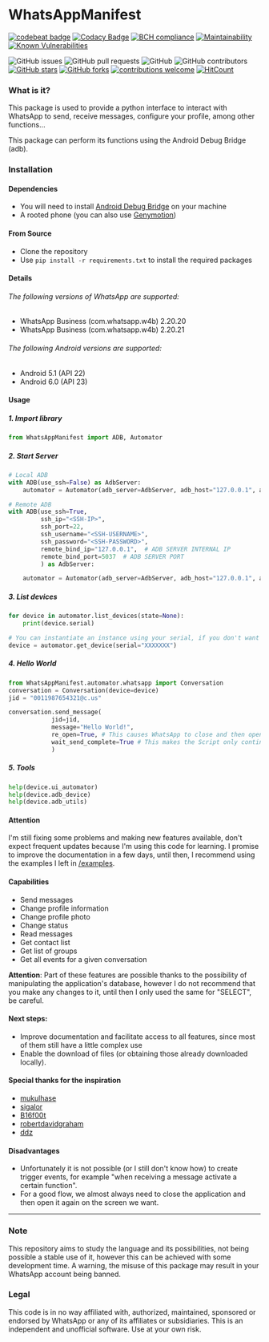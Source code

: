 # WhatsAppManifest
[![codebeat badge](https://codebeat.co/badges/fa8899ba-f894-4d67-9752-f35b94778c2a)](https://codebeat.co/projects/github-com-riquedev-whatsappmanifest-master)
[![Codacy Badge](https://api.codacy.com/project/badge/Grade/bdbbf2c662324a28851447c62c45825a)](https://www.codacy.com/manual/rique_dev/WhatsAppManifest?utm_source=github.com&amp;utm_medium=referral&amp;utm_content=riquedev/WhatsAppManifest&amp;utm_campaign=Badge_Grade)
[![BCH compliance](https://bettercodehub.com/edge/badge/riquedev/WhatsAppManifest?branch=master)](https://bettercodehub.com/)
[![Maintainability](https://api.codeclimate.com/v1/badges/47c3fcdd9719bd907507/maintainability)](https://codeclimate.com/repos/5e6844e143cc9c00b0000881/maintainability)
[![Known Vulnerabilities](https://snyk.io/test/github/riquedev/WhatsAppManifest/badge.svg?targetFile=requirements.txt)](https://snyk.io/test/github/riquedev/WhatsAppManifest?targetFile=requirements.txt)

![GitHub issues](https://img.shields.io/github/issues-raw/riquedev/WhatsAppManifest)
![GitHub pull requests](https://img.shields.io/github/issues-pr/riquedev/WhatsAppManifest)
![GitHub](https://img.shields.io/github/license/riquedev/WhatsAppManifest)
![GitHub contributors](https://img.shields.io/github/contributors/riquedev/WhatsAppManifest)
[![GitHub stars](https://img.shields.io/github/stars/riquedev/WhatsAppManifest)](https://github.com/riquedev/WhatsAppManifest/stargazers)
[![GitHub forks](https://img.shields.io/github/forks/riquedev/WhatsAppManifest)](https://github.com/riquedev/WhatsAppManifest/network)
[![contributions welcome](https://img.shields.io/badge/contributions-welcome-brightgreen.svg?style=flat)](https://github.com/dwyl/esta/issues)
[![HitCount](http://hits.dwyl.com/riquedev/WhatsAppManifest.svg)](http://hits.dwyl.com/riquedev/WhatsAppManifest)


### What is it?
This package is used to provide a python interface to interact with WhatsApp to send, receive messages, configure your profile, among other functions...

This package can perform its functions using the Android Debug Bridge (adb).

### Installation
#### Dependencies

- You will need to install [Android Debug Bridge](https://www.xda-developers.com/install-adb-windows-macos-linux/ "Android Debug Bridge") on your machine
- A rooted phone (you can also use [Genymotion](https://www.genymotion.com/ "Genymotion"))

#### From Source
- Clone the repository
- Use `pip install -r requirements.txt` to install the required packages

#### Details
###### The following versions of WhatsApp are supported:
- WhatsApp Business (com.whatsapp.w4b) 2.20.20
- WhatsApp Business (com.whatsapp.w4b) 2.20.21

###### The following Android versions are supported:
- Android 5.1 (API 22)
- Android 6.0 (API 23)


#### Usage

##### 1. Import library
```python
from WhatsAppManifest import ADB, Automator
```

##### 2. Start Server
```python
# Local ADB
with ADB(use_ssh=False) as AdbServer:
    automator = Automator(adb_server=AdbServer, adb_host="127.0.0.1", adb_port=5037)

# Remote ADB
with ADB(use_ssh=True,
         ssh_ip="<SSH-IP>",
         ssh_port=22,
         ssh_username="<SSH-USERNAME>",
         ssh_password="<SSH-PASSWORD>",
         remote_bind_ip="127.0.0.1",  # ADB SERVER INTERNAL IP
         remote_bind_port=5037  # ADB SERVER PORT
         ) as AdbServer:

    automator = Automator(adb_server=AdbServer, adb_host="127.0.0.1", adb_port=5037)
```
##### 3. List devices
```python
for device in automator.list_devices(state=None):
    print(device.serial)

# You can instantiate an instance using your serial, if you don't want to list.
device = automator.get_device(serial="XXXXXXX")
```

##### 4. Hello World
```python
from WhatsAppManifest.automator.whatsapp import Conversation
conversation = Conversation(device=device)
jid = "0011987654321@c.us"

conversation.send_message(
            jid=jid,
            message="Hello World!",
            re_open=True, # This causes WhatsApp to close and then open again, to avoid bugs.
            wait_send_complete=True # This makes the Script only continue after the last message sent to the contact has arrived at the server or the contact.
			)
```

##### 5. Tools
```python
help(device.ui_automator)
help(device.adb_device)
help(device.adb_utils)
```
#### Attention
I'm still fixing some problems and making new features available, don't expect frequent updates because I'm using this code for learning.
I promise to improve the documentation in a few days, until then, I recommend using the examples I left in [/examples](examples "/examples").

#### Capabilities
- Send messages
- Change profile information
- Change profile photo
- Change status
- Read messages
- Get contact list
- Get list of groups
- Get all events for a given conversation

**Attention**: Part of these features are possible thanks to the possibility of manipulating the application's database, however I do not recommend that you make any changes to it, until then I only used the same for "SELECT", be careful.

#### Next steps:
- Improve documentation and facilitate access to all features, since most of them still have a little complex use
- Enable the download of files (or obtaining those already downloaded locally).

#### Special thanks for the inspiration
- [mukulhase](https://github.com/mukulhase/WebWhatsapp-Wrapper "mukulhase")
- [sigalor](https://github.com/sigalor/whatsapp-web-reveng#decryption "sigalor")
- [B16f00t](https://github.com/B16f00t/whapa/ "B16f00t")
- [robertdavidgraham](https://github.com/robertdavidgraham/whats-dec "robertdavidgraham")
- [ddz](https://github.com/ddz/whatsapp-media-decrypt "ddz")

#### Disadvantages
- Unfortunately it is not possible (or I still don't know how) to create trigger events, for example "when receiving a message activate a certain function".
- For a good flow, we almost always need to close the application and then open it again on the screen we want.

------------

### Note
This repository aims to study the language and its possibilities, not being possible a stable use of it, however this can be achieved with some development time. A warning, the misuse of this package may result in your WhatsApp account being banned.

### Legal
This code is in no way affiliated with, authorized, maintained, sponsored or endorsed by WhatsApp or any of its affiliates or subsidiaries. This is an independent and unofficial software. Use at your own risk.
